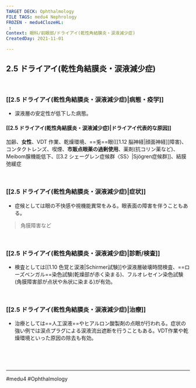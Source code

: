 ```yaml
---
TARGET DECK: Ophthalmology
FILE TAGS: medu4 Nephrology
FROZEN - medu4ClozeHL:
 : 
Context: 眼科/前眼部/ドライアイ(乾性角結膜炎・涙液減少症)
CreatedDay: 2021-11-01

---
```


## 2.5 ドライアイ(乾性角結膜炎・涙液減少症)

<br>

### [[2.5 ドライアイ(乾性角結膜炎・涙液減少症)|病態・疫学]]
* 涙液層の安定性が低下した病態。
#### [[2.5 ドライアイ(乾性角結膜炎・涙液減少症)|ドライアイ代表的な原因]]
加齢、**女性**、VDT 作業、乾燥環境、==兎==眼([[1.12 脳神経|顔面神経]]障害)、コンタクトレンズ、喫煙、**市販点眼薬の過剰使用**、薬剤(抗コリン薬など)、Meibom腺機能低下、[[3.2 シェーグレン症候群〈SS〉|Sjögren症候群]]、結膜弛緩症
<!--ID: 1636198864672-->



<br>

### [[2.5 ドライアイ(乾性角結膜炎・涙液減少症)|症状]]
* 症候としては眼の不快感や視機能異常をみる。眼表面の障害を伴うこともある。
>角膜障害など


<br>

### [[2.5 ドライアイ(乾性角結膜炎・涙液減少症)|診断/検査]]
* 検査としては[[1.10 色覚と涙液|Schirmer試験]]や涙液層破壊時間検査、==ローズベンガル==染色試験(乾燥部が赤く染まる)、フルオレセイン染色試験(角膜障害部が点状や糸状に染まる)が有効。
<!--ID: 1636198864679-->


<br>

### [[2.5 ドライアイ(乾性角結膜炎・涙液減少症)|治療]]
* 治療としては==人工涙液==やヒアルロン酸製剤の点眼が行われる。症状の強い例では涙点プラグによる涙液流出遮断を行うこともある。VDT作業や乾燥環境といった原因の除去も有効。
 
 
<!--ID: 1636198864685-->


<br><br><br>

---
#medu4 #Ophthalmology 
